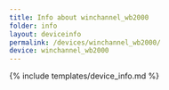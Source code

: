 ```yaml
---
title: Info about winchannel_wb2000
folder: info
layout: deviceinfo
permalink: /devices/winchannel_wb2000/
device: winchannel_wb2000
---
```

{% include templates/device_info.md %}

